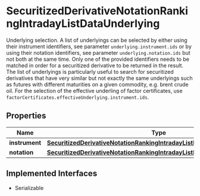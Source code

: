 

# SecuritizedDerivativeNotationRankingIntradayListDataUnderlying

Underlying selection. A list of underlyings can be selected by either using their instrument identifiers, see parameter `underlying.instrument.ids` or by using their notation identifiers, see parameter `underlying.notation.ids` but not both at the same time. Only one of the provided identifiers needs to be matched in order for a securitized derivative to be returned in the result. The list of underlyings is particularly useful to search for securitized derivatives that have very similar but not exactly the same underlyings such as futures with different maturities on a given commodity, e.g. brent crude oil.  For the selection of the effective underling of factor certificates, use `factorCertificates.effectiveUnderlying.instrument.ids`.

## Properties

Name | Type | Description | Notes
------------ | ------------- | ------------- | -------------
**instrument** | [**SecuritizedDerivativeNotationRankingIntradayListDataUnderlyingInstrument**](SecuritizedDerivativeNotationRankingIntradayListDataUnderlyingInstrument.md) |  |  [optional]
**notation** | [**SecuritizedDerivativeNotationRankingIntradayListDataUnderlyingNotation**](SecuritizedDerivativeNotationRankingIntradayListDataUnderlyingNotation.md) |  |  [optional]


## Implemented Interfaces

* Serializable


